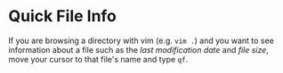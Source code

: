 # Quick File Info

If you are browsing a directory with vim (e.g. `vim .`) and you want to
see information about a file such as the *last modification date* and *file
size*, move your cursor to that file's name and type `qf`.
